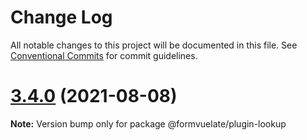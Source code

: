 # Change Log

All notable changes to this project will be documented in this file.
See [Conventional Commits](https://conventionalcommits.org) for commit guidelines.

# [3.4.0](https://github.com/formvuelate/formvuelate-plugin-lookup/compare/v3.3.2...v3.4.0) (2021-08-08)

**Note:** Version bump only for package @formvuelate/plugin-lookup
